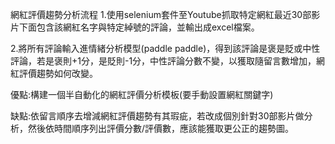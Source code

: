 網紅評價趨勢分析流程
1.使用selenium套件至Youtube抓取特定網紅最近30部影片下面包含該網紅名字與特定綽號的評論，並輸出成excel檔案。

2.將所有評論輸入進情緒分析模型(paddle paddle)，得到該評論是褒是貶或中性評論，若是褒則+1分，是貶則-1分，中性評論分數不變，以獲取隨留言數增加，網紅評價趨勢如何改變。



優點:構建一個半自動化的網紅評價分析模板(要手動設置網紅關鍵字)

缺點:依留言順序去增減網紅評價趨勢有其瑕疵，若改成個別針對30部影片做分析，然後依時間順序列出評價分數/評價數，應該能獲取更公正的趨勢圖。
